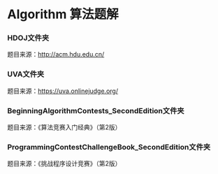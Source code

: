 # Algorithm 算法题解


### HDOJ文件夹
题目来源：http://acm.hdu.edu.cn/
### UVA文件夹
题目来源：https://uva.onlinejudge.org/
### BeginningAlgorithmContests_SecondEdition文件夹
题目来源：《算法竞赛入门经典》（第2版）
### ProgrammingContestChallengeBook_SecondEdition文件夹
题目来源：《挑战程序设计竞赛》（第2版）
